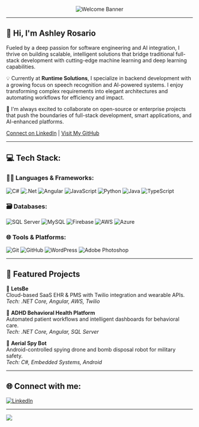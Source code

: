 <p align="center">
  <img src="https://readme-typing-svg.demolab.com?font=Fira+Code&size=22&duration=4000&pause=1000&color=F1F71D&center=true&vCenter=true&width=800&lines=Welcome+to+Ashley%27s+GitHub+Profile!;+Senior+.NET+Developer+|+Full-Stack+Developer+" alt="Welcome Banner" />
</p>

---

## 👋 Hi, I'm **Ashley Rosario**

Fueled by a deep passion for software engineering and AI integration, I thrive on building scalable, intelligent solutions that bridge traditional full-stack development with cutting-edge machine learning and deep learning capabilities.

💡 Currently at **Runtime Solutions**, I specialize in backend development with a growing focus on speech recognition and AI-powered systems. I enjoy transforming complex requirements into elegant architectures and automating workflows for efficiency and impact.

🤝 I'm always excited to collaborate on open-source or enterprise projects that push the boundaries of full-stack development, smart applications, and AI-enhanced platforms.

[Connect on LinkedIn](https://www.linkedin.com/in/ashleyrosario06) | [Visit My GitHub](https://github.com/ashleyrosario-sdn)

---

## 💻 Tech Stack:

### 👩‍💻 Languages & Frameworks:
![C#](https://img.shields.io/badge/c%23-%23239120.svg?style=plastic&logo=csharp&logoColor=white)
![.Net](https://img.shields.io/badge/.NET-5C2D91?style=plastic&logo=.net&logoColor=white)
![Angular](https://img.shields.io/badge/angular-%23DD0031.svg?style=plastic&logo=angular&logoColor=white)
![JavaScript](https://img.shields.io/badge/javascript-%23323330.svg?style=plastic&logo=javascript&logoColor=%23F7DF1E)
![Python](https://img.shields.io/badge/python-3670A0?style=plastic&logo=python&logoColor=ffdd54)
![Java](https://img.shields.io/badge/java-%23ED8B00.svg?style=plastic&logo=openjdk&logoColor=white)
![TypeScript](https://img.shields.io/badge/typescript-%23007ACC.svg?style=plastic&logo=typescript&logoColor=white)

### 🗃️ Databases:
![SQL Server](https://img.shields.io/badge/sql--server-%23CC2927.svg?style=plastic&logo=microsoftsqlserver&logoColor=white)
![MySQL](https://img.shields.io/badge/mysql-4479A1.svg?style=plastic&logo=mysql&logoColor=white)
![Firebase](https://img.shields.io/badge/firebase-%23039BE5.svg?style=plastic&logo=firebase)
![AWS](https://img.shields.io/badge/AWS-%23FF9900.svg?style=plastic&logo=amazon-aws&logoColor=white)
![Azure](https://img.shields.io/badge/azure-%230072C6.svg?style=plastic&logo=microsoftazure&logoColor=white)

### 🌐 Tools & Platforms:
![Git](https://img.shields.io/badge/git-%23F05033.svg?style=plastic&logo=git&logoColor=white)
![GitHub](https://img.shields.io/badge/github-%23121011.svg?style=plastic&logo=github&logoColor=white)
![WordPress](https://img.shields.io/badge/WordPress-%23117AC9.svg?style=plastic&logo=WordPress&logoColor=white)
![Adobe Photoshop](https://img.shields.io/badge/Photoshop-%2331A8FF.svg?style=plastic&logo=adobephotoshop&logoColor=white)

---

## 🚀 Featured Projects

🔹 **LetsBe**  
Cloud-based SaaS EHR & PMS with Twilio integration and wearable APIs.  
*Tech: .NET Core, Angular, AWS, Twilio*

🔹 **ADHD Behavioral Health Platform**  
Automated patient workflows and intelligent dashboards for behavioral care.  
*Tech: .NET Core, Angular, SQL Server*

🔹 **Aerial Spy Bot**  
Android-controlled spying drone and bomb disposal robot for military safety.  
*Tech: C#, Embedded Systems, Android*

---

## 🌐 Connect with me:
[![LinkedIn](https://img.shields.io/badge/LinkedIn-%230077B5.svg?logo=linkedin&logoColor=white)](https://www.linkedin.com/in/ashleyrosario06)

---

[![](https://visitcount.itsvg.in/api?id=ashleyrosario-sdn&icon=0&color=0)](https://visitcount.itsvg.in)

